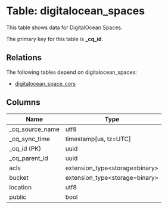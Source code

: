 # Table: digitalocean_spaces

This table shows data for DigitalOcean Spaces.

The primary key for this table is **_cq_id**.

## Relations

The following tables depend on digitalocean_spaces:
  - [digitalocean_space_cors](digitalocean_space_cors)

## Columns

| Name          | Type          |
| ------------- | ------------- |
|_cq_source_name|utf8|
|_cq_sync_time|timestamp[us, tz=UTC]|
|_cq_id (PK)|uuid|
|_cq_parent_id|uuid|
|acls|extension_type<storage=binary>|
|bucket|extension_type<storage=binary>|
|location|utf8|
|public|bool|